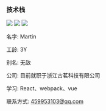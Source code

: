 ###
### 技术栈
<img src="https://img.shields.io/badge/react-16.12-green" />
<img src="https://img.shields.io/badge/vue-2.6.0-green" />
<img src="https://img.shields.io/badge/vue-3.x-green" />

名字: Martin

工龄: 3Y

别名: 无敌

公司: 目前就职于浙江古茗科技有限公司

学习: React、webpack、vue

联系方式: 459953103@qq.com
<!--
**Gloomysunday28/Gloomysunday28** is a ✨ _special_ ✨ repository because its `README.md` (this file) appears on your GitHub profile.

Here are some ideas to get you started:

- 🔭 I’m currently working on ...
- 🌱 I’m currently learning ...
- 👯 I’m looking to collaborate on ...
- 🤔 I’m looking for help with ...
- 💬 Ask me about ...
- 📫 How to reach me: ...
- 😄 Pronouns: ...
- ⚡ Fun fact: ...
-->
